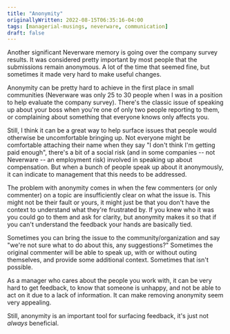 ```yaml
---
title: "Anonymity"
originallyWritten: 2022-08-15T06:35:16-04:00
tags: [managerial-musings, neverware, communication]
draft: false
---
```


Another significant Neverware memory is going over the company survey results. It was considered pretty important by most people that the submissions remain anonymous. A lot of the time that seemed fine, but sometimes it made very hard to make useful changes.

<!--more-->

Anonymity can be pretty hard to achieve in the first place in small communities (Neverware was only 25 to 30 people when I was in a position to help evaluate the company survey). There's the classic issue of speaking up about your boss when you're one of only two people reporting to them, or complaining about something that everyone knows only affects you.

Still, I think it can be a great way to help surface issues that people would otherwise be uncomfortable bringing up. Not everyone might be comfortable attaching their name when they say "I don't think I'm getting paid enough", there's a bit of a social risk (and in some companies -- not Neverware -- an employment risk) involved in speaking up about compensation. But when a bunch of people speak up about it anonymously, it can indicate to management that this needs to be addressed.

The problem with anonymity comes in when the few commenters (or only commenter) on a topic are insufficiently clear on what the issue is. This might not be their fault or yours, it might just be that you don't have the context to understand what they're frustrated by. If you knew who it was you could go to them and ask for clarity, but anonymity makes it so that if you can't understand the feedback your hands are basically tied.

Sometimes you can bring the issue to the community/organization and say "we're not sure what to do about this, any suggestions?" Sometimes the original commenter will be able to speak up, with or without outing themselves, and provide some additional context. Sometimes that isn't possible.

As a manager who cares about the people you work with, it can be very hard to get feedback, to know that someone is unhappy, and not be able to act on it due to a lack of information. It can make removing anonymity seem very appealing.

<!--todo: why not encourage people to add their names if they're comfortable with it? Because it reduces anonymity for everyone-->

Still, anonymity is an important tool for surfacing feedback, it's just not _always_ beneficial.
